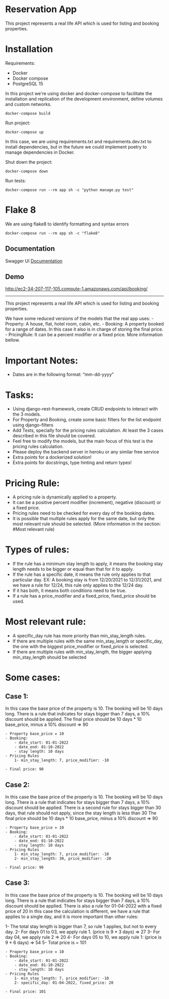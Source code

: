 
# Reservation App

This project represents a real life API which is used for listing and booking properties.

# Installation

Requirements:
- Docker
- Docker compose
- PostgreSQL 15

In this project we're using docker and docker-compose to facilitate the installation and replication of the development environment, define volumes and custom networks.

`docker-compose build`

Run project:

`docker-compose up`

In this case, we are using requirements.txt and requirements.dev.txt to install dependencies, but in the future we could implement poetry to manage dependencies in Docker.

Shut down the project:

`docker-compose down`

Run tests:

`docker-compose run --rm app sh -c "python manage.py test"`

# Flake 8

We are using flake8 to identify formatting and syntax errors

`docker-compose run --rm app sh -c "flake8"`


## Documentation

Swagger UI
[Documentation](http://ec2-34-207-117-105.compute-1.amazonaws.com/api/docs/)


## Demo

http://ec2-34-207-117-105.compute-1.amazonaws.com/api/booking/

-----

This project represents a real life API which is used for listing and booking properties.

We have some reduced versions of the models that the real app uses:
    - Property: A house, flat, hotel room, cabin, etc.
    - Booking: A property booked for a range of dates. In this case it also is in charge of storing the final price.
    - PricingRule: It can be a percent modifier or a fixed price. More information bellow.

# Important Notes:
- Dates are in the following format: “mm-dd-yyyy”


# Tasks:
- Using django-rest-framework, create CRUD endpoints to interact with the 3 models.
- For Property and Booking, create some basic filters for the list endpoint using django-filters
- Add Tests, specially for the pricing rules calculation. At least the 3 cases described in this file should be covered.
- Feel free to modify the models, but the main focus of this test is the pricing rules calculation.
- Please deploy the backend server in heroku or any similar free service
- Extra points for a dockerized solution!
- Extra points for docstrings, type hinting and return types!


# Pricing Rule:
- A pricing rule is dynamically applied to a property.
- It can be a positive percent modifier (increment), negative (discount) or a fixed price.
- Pricing rules need to be checked for every day of the booking dates.
- It is possible that multiple rules apply for the same date, but only the most relevant rule should be selected. 
(More information in the section: #Most relevant rule)

# Types of rules:
- If the rule has a minimum stay length to apply, it means the booking stay length needs to be bigger or equal than that for it to apply.
- If the rule has a specific date, it means the rule only applies to that particular day. 
    EX: A booking stay is from 12/20/2021 to 12/31/2021, and we have a rule for 12/24, this rule only applies to the 12/24 day.
- If it has both, it means both conditions need to be true.
- If a rule has a price_modifier and a fixed_price, fixed_price should be used.

# Most relevant rule:
- A specific_day rule has more priority than min_stay_length rules.
- If there are multiple rules with the same min_stay_length or specific_day, the one with the biggest price_modifier or fixed_price is selected.
- If there are multiple rules with min_stay_length, the bigger applying min_stay_length should be selected

# Some cases:
## Case 1:
In this case the base price of the property is 10.
The booking will be 10 days long.
There is a rule that indicates for stays bigger than 7 days, a 10% discount should be applied.
The final price should be 10 days * 10 base_price, minus a 10% discount => 90

    - Property base_price = 10
    - Booking:
        - date_start: 01-01-2022
        - date_end: 01-10-2022
        - stay length: 10 days
    - Pricing Rules
        1- min_stay_length: 7, price_modifier: -10

    - Final price: 90        
    

## Case 2:
In this case the base price of the property is 10.
The booking will be 10 days long.
There is a rule that indicates for stays bigger than 7 days, a 10% discount should be applied.
There is a second rule for stays bigger than 30 days, that rule should not apply, since the stay length is less than 30
The final price should be 10 days * 10 base_price, minus a 10% discount => 90

    - Property base_price = 10
    - Booking:
        - date_start: 01-01-2022
        - date_end: 01-10-2022
        - stay length: 10 days
    - Pricing Rules
        1- min_stay_length: 7, price_modifier: -10
        2- min_stay_length: 30, price_modifier: -20

    - Final price: 90        
    

## Case 3:
In this case the base price of the property is 10.
The booking will be 10 days long.
There is a rule that indicates for stays bigger than 7 days, a 10% discount should be applied.
There is also a rule for 01-04-2022 with a fixed price of 20
In this case the calculation is different, we have a rule that applies to a single day, and it is more important than other rules:

1- The total stay length is bigger than 7, so rule 1 applies, but not to every day.
2- For days 01 to 03, we apply rule 1. (price is 9 * 3 days) => 27
3- For day 04, we apply rule 2 => 20
4- For days 05 to 10, we apply rule 1: (price is 9 * 6 days) => 54
5- Total price is = 101


    - Property base_price = 10
    - Booking:
        - date_start: 01-01-2022
        - date_end: 01-10-2022
        - stay length: 10 days
    - Pricing Rules
        1- min_stay_length: 7, price_modifier: -10
        2- specific_day: 01-04-2022, fixed_price: 20

    - Final price: 101     


